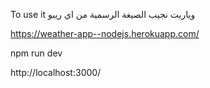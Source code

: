 To use it وياريت نجيب الصيغة الرسمية من اي ريبو


https://weather-app--nodejs.herokuapp.com/



npm run dev

http://localhost:3000/
